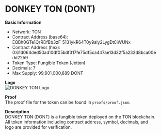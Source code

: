 # DONKEY TON (DONT)

**Basic Information**
- Network: TON  
- Contract Address (base64): EQBh0GTe1QrRDfBb3zF_5131ykR64T0y9aIy2LygDt0iWUNx  
- Contract Address (hex): 0:61d064ded50ad10df05bdf317fe75df5ca447ae13d32f5a232d8bca00edd2259  
- Token Type: Fungible Token (Jetton)  
- Decimals: 7  
- Max Supply: 99,901,000,889 DONT  

**Logo**  
![DONKEY TON Logo](assets/logo.png)

**Proof**  
The proof file for the token can be found in `proofs/proof.json`.

**Description**  
DONKEY TON (DONT) is a fungible token deployed on the TON blockchain.  
All token information including contract address, symbol, decimals, and logo are provided for verification.
